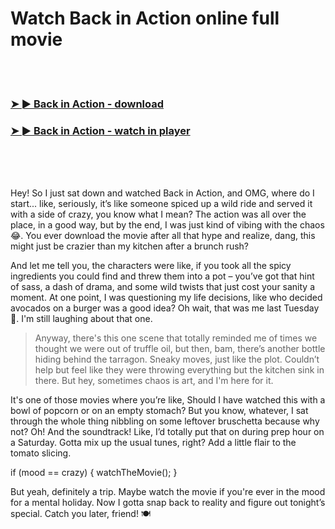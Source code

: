 <h1>Watch Back in Action online full movie</h1>


<br><br>

<h3><a href="https://Wytebois-circribpivi1981.github.io/skjelaoonc/">➤ ► Back in Action - download</a></h3> 
<h3><a href="https://Wytebois-circribpivi1981.github.io/skjelaoonc/">➤ ► Back in Action - watch in player</a></h3>


<br><br><br>


Hey! So I just sat down and watched Back in Action, and OMG, where do I start... like, seriously, it’s like someone spiced up a wild ride and served it with a side of crazy, you know what I mean? The action was all over the place, in a good way, but by the end, I was just kind of vibing with the chaos 😂. You ever download the movie after all that hype and realize, dang, this might just be crazier than my kitchen after a brunch rush?

And let me tell you, the characters were like, if you took all the spicy ingredients you could find and threw them into a pot – you’ve got that hint of sass, a dash of drama, and some wild twists that just cost your sanity a moment. At one point, I was questioning my life decisions, like who decided avocados on a burger was a good idea? Oh wait, that was me last Tuesday 😬. I'm still laughing about that one.

> Anyway, there's this one scene that totally reminded me of times we thought we were out of truffle oil, but then, bam, there’s another bottle hiding behind the tarragon. Sneaky moves, just like the plot. Couldn’t help but feel like they were throwing everything but the kitchen sink in there. But hey, sometimes chaos is art, and I'm here for it.

It's one of those movies where you’re like, Should I have watched this with a bowl of popcorn or on an empty stomach? But you know, whatever, I sat through the whole thing nibbling on some leftover bruschetta because why not? Oh! And the soundtrack! Like, I’d totally put that on during prep hour on a Saturday. Gotta mix up the usual tunes, right? Add a little flair to the tomato slicing.

if (mood == crazy) { watchTheMovie(); }

But yeah, definitely a trip. Maybe watch the movie if you're ever in the mood for a mental holiday. Now I gotta snap back to reality and figure out tonight’s special. Catch you later, friend! 🍽️
